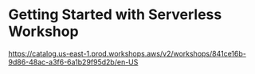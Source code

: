 # Getting Started with Serverless Workshop

https://catalog.us-east-1.prod.workshops.aws/v2/workshops/841ce16b-9d86-48ac-a3f6-6a1b29f95d2b/en-US
